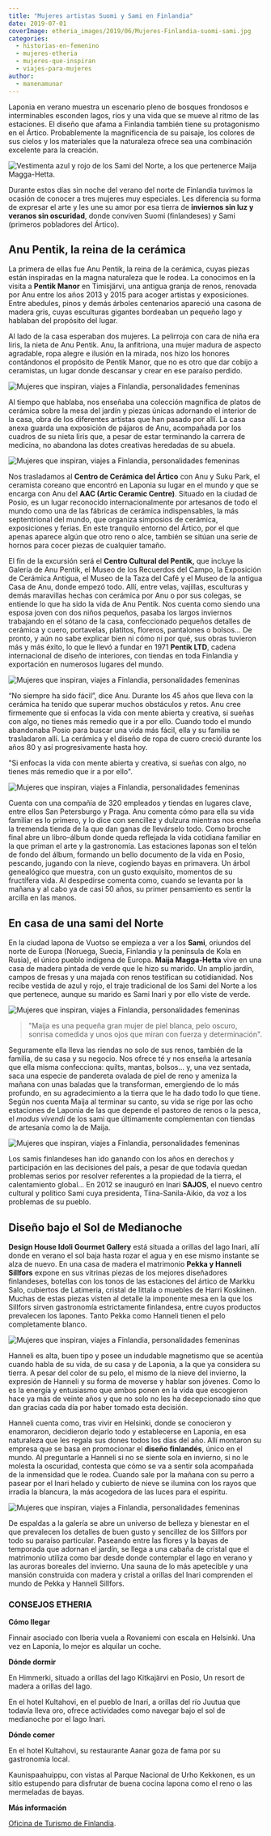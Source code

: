 ```yaml
---
title: "Mujeres artistas Suomi y Sami en Finlandia"
date: 2019-07-01
coverImage: etheria_images/2019/06/Mujeres-Finlandia-suomi-sami.jpg
categories: 
  - historias-en-femenino
  - mujeres-etheria
  - mujeres-que-inspiran
  - viajes-para-mujeres
author: 
  - manenamunar
---
```


Laponia en verano muestra un escenario pleno de bosques frondosos e interminables 
esconden lagos, ríos y una vida que se mueve al ritmo de las estaciones. El diseño que 
afama a Finlandia también tiene su protagonismo en el Ártico. Probablemente la 
magnificencia de su paisaje, los colores de sus cielos y los materiales que la 
naturaleza ofrece sea una combinación excelente para la creación. 

![Vestimenta azul y rojo de los Sami del Norte, a los que pertenerce Maija Magga-Hetta.](etheria_images/2019/06/Mujeres-Finlandia-vestido-sami.jpg "Vestimenta azul y rojo de los Sami del Norte, a los que pertenerce Maija Magga-Hetta. © Manena Munar")

Durante estos días sin noche del verano del norte de Finlandia tuvimos la ocasión de 
conocer a tres mujeres muy especiales. Les diferencia su forma de expresar el arte y les 
une su amor por esa tierra de **inviernos sin luz y veranos sin oscuridad**, donde 
conviven Suomi (finlandeses) y Sami (primeros pobladores del Ártico). 

## Anu Pentik, la reina de la cerámica

La primera de ellas fue Anu Pentik, la reina de la cerámica, cuyas piezas están 
inspiradas en la magna naturaleza que le rodea. La conocimos en la visita a **Pentik 
Manor** en Timisjärvi, una antigua granja de renos, renovada por Anu entre los años 2013 
y 2015 para acoger artistas y exposiciones. Entre abedules, pinos y demás árboles 
centenarios apareció una casona de madera gris, cuyas esculturas gigantes bordeaban un 
pequeño lago y hablaban del propósito del lugar. 

Al lado de la casa esperaban dos mujeres. La pelirroja con cara de niña era Iiris, la 
nieta de Anu Pentik. Anu, la anfitriona, una mujer madura de aspecto agradable, ropa 
alegre e ilusión en la mirada, nos hizo los honores contándonos el propósito de Pentik 
Manor, que no es otro que dar cobijo a ceramistas, un lugar donde descansar y crear en 
ese paraíso perdido. 

![Mujeres que inspiran, viajes a Finlandia, personalidades femeninas](etheria_images/2019/06/Mujeres-Finlandia-Ceramica.jpg "Platos de cerámica diseñados por Anu Pentik. © MM")

Al tiempo que hablaba, nos enseñaba una colección magnífica de platos de cerámica sobre 
la mesa del jardín y piezas únicas adornando el interior de la casa, obra de los 
diferentes artistas que han pasado por allí. La casa anexa guarda una exposición de 
pájaros de Anu, acompañada por los cuadros de su nieta Iiris que, a pesar de estar 
terminando la carrera de medicina, no abandona las dotes creativas heredadas de su 
abuela. 

![Mujeres que inspiran, viajes a Finlandia, personalidades femeninas](etheria_images/2019/06/Mujeres-Finlandia-pajaros.jpg "Anu Pentik en su estudio con sus pájaros de barro. © Manena Munar")

Nos trasladamos al **Centro de Cerámica del Ártico** con Anu y Suku Park, el ceramista 
coreano que encontró en Laponia su lugar en el mundo y que se encarga con Anu del **AAC 
(Artic Ceramic Centre)**. Situado en la ciudad de Posio, es un lugar reconocido 
internacionalmente por artesanos de todo el mundo como una de las fábricas de cerámica 
indispensables, la más septentrional del mundo, que organiza simposios de cerámica, 
exposiciones y ferias. En este tranquilo entorno del Ártico, por el que apenas aparece 
algún que otro reno o alce, también se sitúan una serie de hornos para cocer piezas de 
cualquier tamaño. 

El fin de la excursión será el **Centro Cultural del Pentik,** que incluye la Galería de 
Anu Pentik, el Museo de los Recuerdos del Campo, la Exposición de Cerámica Antigua, el 
Museo de la Taza del Café y el Museo de la antigua Casa de Anu, donde empezó todo. Allí, 
entre velas, vajillas, esculturas y demás maravillas hechas con cerámica por Anu o por 
sus colegas, se entiende lo que ha sido la vida de Anu Pentik. Nos cuenta como siendo 
una esposa joven con dos niños pequeños, pasaba los largos inviernos trabajando en el 
sótano de la casa, confeccionado pequeños detalles de cerámica y cuero, portavelas, 
platitos, floreros, pantalones o bolsos… De pronto, y aún no sabe explicar bien ni cómo 
ni por qué, sus obras tuvieron más y más éxito, lo que le llevó a fundar en 1971 
**Pentik LTD**, cadena internacional de diseño de interiores, con tiendas en toda 
Finlandia y exportación en numerosos lugares del mundo. 

![Mujeres que inspiran, viajes a Finlandia, personalidades femeninas](etheria_images/2019/06/Mujeres-Finlandia-tienda-Pentik.jpg "Diseño de Anu Pentik en su tienda de Posio. © MM")

“No siempre ha sido fácil”, dice Anu. Durante los 45 años que lleva con la cerámica ha 
tenido que superar muchos obstáculos y retos. Anu cree firmemente que si enfocas la vida 
con mente abierta y creativa, si sueñas con algo, no tienes más remedio que ir a por 
ello. Cuando todo el mundo abandonaba Posio para buscar una vida más fácil, ella y su 
familia se trasladaron allí. La cerámica y el diseño de ropa de cuero creció durante los 
años 80 y así progresivamente hasta hoy. 

"Si enfocas la vida con mente abierta y creativa, si sueñas con algo, no tienes más 
remedio que ir a por ello". 

![Mujeres que inspiran, viajes a Finlandia, personalidades femeninas](etheria_images/2019/06/Mujeres-Finlandia-jardin-Pentik.jpg "Jardín de la Casa-Estudio de Anu Pentik con obras de los artistas que se han alojado en ella. © MM")

Cuenta con una compañía de 320 empleados y tiendas en lugares clave, entre ellos San 
Petersburgo y Praga. Anu comenta cómo para ella su vida familiar es lo primero, y lo 
dice con sencillez y dulzura mientras nos enseña la tremenda tienda de la que dan ganas 
de llevárselo todo. Como broche final abre un libro–álbum donde queda reflejada la vida 
cotidiana familiar en la que priman el arte y la gastronomía. Las estaciones laponas son 
el telón de fondo del álbum, formando un bello documento de la vida en Posio, pescando, 
jugando con la nieve, cogiendo bayas en primavera. Un árbol genealógico que muestra, con 
un gusto exquisito, momentos de su fructífera vida. Al despedirse comenta como, cuando 
se levanta por la mañana y al cabo ya de casi 50 años, su primer pensamiento es sentir 
la arcilla en las manos. 

## En casa de una sami del Norte

En la ciudad lapona de Vuotso se empieza a ver a los **Sami**, oriundos del norte de 
Europa (Noruega, Suecia, Finlandia y la península de Kola en Rusia), el único pueblo 
indígena de Europa. **Maija Magga-Hetta** vive en una casa de madera pintada de verde 
que le hizo su marido. Un amplio jardín, campos de fresas y una majada con renos 
testifican su cotidianidad. Nos recibe vestida de azul y rojo, el traje tradicional de 
los Sami del Norte a los que pertenece, aunque su marido es Sami Inari y por ello viste 
de verde. 

![Mujeres que inspiran, viajes a Finlandia, personalidades femeninas](etheria_images/2019/06/Mujeres-Finlandia-samis.jpg "Casa de Maija Magga-Hetta. © MM")

> "Maija es una pequeña gran mujer de piel blanca, pelo oscuro, sonrisa comedida y unos 
> ojos que miran con fuerza y determinación". 

Seguramente ella lleva las riendas no solo de sus renos, también de la familia, de su 
casa y su negocio. Nos ofrece té y nos enseña la artesanía que ella misma confecciona: 
quilts, mantas, bolsos… y, una vez sentada, saca una especie de pandereta ovalada de 
piel de reno y ameniza la mañana con unas baladas que la transforman, emergiendo de lo 
más profundo, en su agradecimiento a la tierra que le ha dado todo lo que tiene. Según 
nos cuenta Maija al terminar su canto, su vida se rige por las ocho estaciones de 
Laponia de las que depende el pastoreo de renos o la pesca, el _modus vivendi_ de los 
sami que últimamente complementan con tiendas de artesanía como la de Maija. 

![Mujeres que inspiran, viajes a Finlandia, personalidades femeninas](etheria_images/2019/06/Mujeres-Finlandia-suomi-sami.jpg "A las mujeres Suomi (finlandesas) y Sami (primeros pobladores del país) les une el amor por su tierra. © MM")

Los samis finlandeses han ido ganando con los años en derechos y participación en las 
decisiones del país, a pesar de que todavía quedan problemas serios por resolver 
referentes a la propiedad de la tierra, el calentamiento global… En 2012 se inauguró en 
Inari **SAJOS**, el nuevo centro cultural y político Sami cuya presidenta, 
Tiina-Sanila-Aikio, da voz a los problemas de su pueblo. 

## Diseño bajo el Sol de Medianoche

**Design House Idoli Gourmet Gallery** está situada a orillas del lago Inari, allí donde 
en verano el sol baja hasta rozar el agua y en ese mismo instante se alza de nuevo. En 
una casa de madera el matrimonio **Pekka y Hanneli Sillfors** expone en sus vitrinas 
piezas de los mejores diseñadores finlandeses, botellas con los tonos de las estaciones 
del ártico de Markku Salo, cubiertos de Latimeria, cristal de Iittala o muebles de Harri 
Koskinen. Muchas de estas piezas visten al detalle la imponente mesa en la que los 
Sillfors sirven gastronomía estrictamente finlandesa, entre cuyos productos prevalecen 
los lapones. Tanto Pekka como Hanneli tienen el pelo completamente blanco. 

![Mujeres que inspiran, viajes a Finlandia, personalidades femeninas](etheria_images/2019/06/Mujeres-Finlandia-cenas-Millfors.jpg "En las comidas gourmet del matrimonio Sillfors, con productos finlandeses, emplean piezas de los diseñadores a los que representan. © MM")

Hanneli es alta, buen tipo y posee un indudable magnetismo que se acentúa cuando habla 
de su vida, de su casa y de Laponia, a la que ya considera su tierra. A pesar del color 
de su pelo, el mismo de la nieve del invierno, la expresión de Hanneli y su forma de 
moverse y hablar son jóvenes. Como lo es la energía y entusiasmo que ambos ponen en la 
vida que escogieron hace ya más de veinte años y que no solo no les ha decepcionado sino 
que dan gracias cada día por haber tomado esta decisión. 

Hanneli cuenta como, tras vivir en Helsinki, donde se conocieron y enamoraron, 
decidieron dejarlo todo y establecerse en Laponia, en esa naturaleza que les regala sus 
dones todos los días del año. Allí montaron su empresa que se basa en promocionar el 
**diseño finlandés**, único en el mundo. Al preguntarle a Hanneli si no se siente sola 
en invierno, si no le molesta la oscuridad, contesta que cómo se va a sentir sola 
acompañada de la inmensidad que le rodea. Cuando sale por la mañana con su perro a 
pasear por el Inari helado y cubierto de nieve se ilumina con los rayos que irradia la 
blancura, la más acogedora de las luces para el espíritu. 

![Mujeres que inspiran, viajes a Finlandia, personalidades femeninas](etheria_images/2019/06/Mujeres-Finlandia-matrimonio-Sillfors.jpg "El matrimonio Sillfors en la cabaña de cristal a orillas del Lago Inari. © MM")

De espaldas a la galería se abre un universo de belleza y bienestar en el que prevalecen 
los detalles de buen gusto y sencillez de los Sillfors por todo su paraíso particular. 
Paseando entre las flores y la bayas de temporada que adornan el jardín, se llega a una 
cabaña de cristal que el matrimonio utiliza como bar desde donde contemplar el lago en 
verano y las auroras boreales del invierno. Una sauna de lo más apetecible y una mansión 
construida con madera y cristal a orillas del Inari comprenden el mundo de Pekka y 
Hanneli Sillfors. 

### CONSEJOS ETHERIA

**Cómo llegar** 

Finnair asociado con Iberia vuela a Rovaniemi con escala en Helsinki. Una vez en 
Laponia, lo mejor es alquilar un coche. 

**Dónde dormir** 

En Himmerki, situado a orillas del lago Kitkajärvi en Posio, Un resort de madera a 
orillas del lago. 

En el hotel Kultahovi, en el pueblo de Inari, a orillas del río Juutua que todavía lleva 
oro, ofrece actividades como navegar bajo el sol de medianoche por el lago Inari. 

**Dónde comer** 

En el hotel Kultahovi, su restaurante Aanar goza de fama por su gastronomía local. 

Kaunispaahuippu, con vistas al Parque Nacional de Urho Kekkonen, es un sitio estupendo 
para disfrutar de buena cocina lapona como el reno o las mermeladas de bayas. 

**Más información** 

[Oficina de Turismo de Finlandia](https://www.visitfinland.com/).
